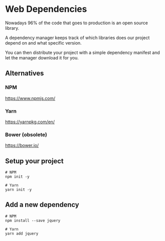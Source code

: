 Web Dependencies
================

Nowadays 96% of the code that goes to production is an open source library.

A dependency manager keeps track of which libraries does our project depend on
and what specific version.

You can then distribute your project with a simple dependency manifest and let
the manager download it for you.

## Alternatives

### NPM

https://www.npmjs.com/

### Yarn

https://yarnpkg.com/en/

### Bower (obsolete)

https://bower.io/

## Setup your project

```
# NPM
npm init -y

# Yarn
yarn init -y
```

## Add a new dependency

```
# NPM
npm install --save jquery

# Yarn
yarn add jquery
```
